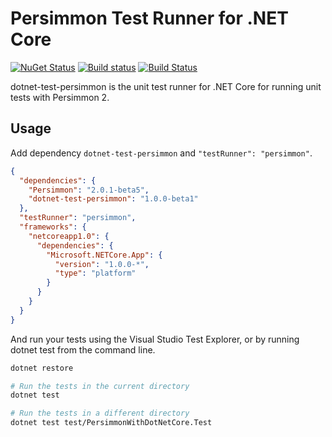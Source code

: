 # Persimmon Test Runner for .NET Core

[![NuGet Status](http://img.shields.io/nuget/v/dotnet-test-persimmon.svg)](https://www.nuget.org/packages/dotnet-test-persimmon/)
[![Build status](https://ci.appveyor.com/api/projects/status/fqufmt8jc07ax9hc/branch/master?svg=true)](https://ci.appveyor.com/project/pocketberserker/dotnet-test-persimmon/branch/master)
[![Build Status](https://travis-ci.org/persimmon-projects/dotnet-test-persimmon.svg?branch=master)](https://travis-ci.org/persimmon-projects/dotnet-test-persimmon)

dotnet-test-persimmon is the unit test runner for .NET Core for running unit tests with Persimmon 2.

## Usage

Add dependency `dotnet-test-persimmon` and `"testRunner": "persimmon"`.

```json
{
  "dependencies": {
    "Persimmon": "2.0.1-beta5",
    "dotnet-test-persimmon": "1.0.0-beta1"
  },
  "testRunner": "persimmon",
  "frameworks": {
    "netcoreapp1.0": {
      "dependencies": {
        "Microsoft.NETCore.App": {
          "version": "1.0.0-*",
          "type": "platform"
        }
      }
    }
  }
}
```

And run your tests using the Visual Studio Test Explorer, or by running dotnet test from the command line.

```sh
dotnet restore

# Run the tests in the current directory
dotnet test

# Run the tests in a different directory
dotnet test test/PersimmonWithDotNetCore.Test
```

